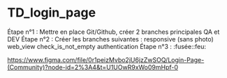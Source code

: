 # TD_login_page

Étape n°1 : Mettre en place Git/Github, créer 2 branches principales QA et DEV
Étape n°2 : Créer les branches suivantes :
	responsive (sans photo)
	web_view
	check_is_not_empty
	authentication
Étape n°3 : :fusée::feu:

https://www.figma.com/file/0r1peizMvbo2jU6jzZwSOQ/Login-Page-(Community)?node-id=2%3A4&t=U1UOwR9xWo09mHpf-0
